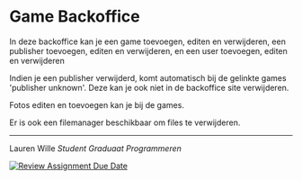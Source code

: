 # Game Backoffice
In deze backoffice kan je een game toevoegen, editen en verwijderen, een publisher toevoegen, editen en verwijderen, en een user toevoegen, editen en verwijderen 

Indien je een publisher verwijderd, komt automatisch bij de gelinkte games 'publisher unknown'. Deze kan je ook niet in de backoffice site verwijderen.

Fotos editen en toevoegen kan je bij de games. 

Er is ook een filemanager beschikbaar om files te verwijderen.

-------------------------------------------------------
Lauren Wille
*Student Graduaat Programmeren*


[![Review Assignment Due Date](https://classroom.github.com/assets/deadline-readme-button-22041afd0340ce965d47ae6ef1cefeee28c7c493a6346c4f15d667ab976d596c.svg)](https://classroom.github.com/a/RN63TLFQ)



